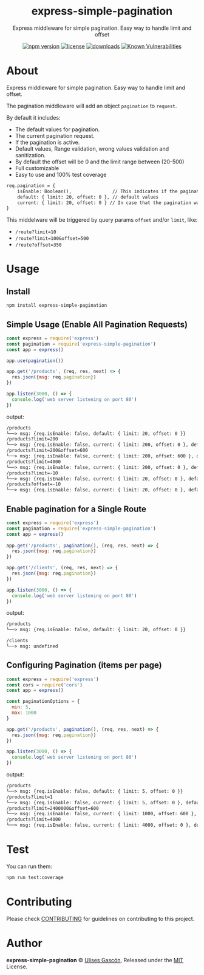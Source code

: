 <p align="center">
<h1 align="center">
  express-simple-pagination
</h1>

<p align="center">
  Express middleware for simple pagination. Easy way to handle limit and offset
</p>

<p align="center">
  <a href="https://www.npmjs.org/package/express-simple-pagination"><img src="https://badgen.net/npm/v/express-simple-pagination" alt="npm version"/></a>
  <a href="https://www.npmjs.org/package/express-simple-pagination"><img src="https://badgen.net/npm/license/express-simple-pagination" alt="license"/></a>
  <a href="https://www.npmjs.org/package/express-simple-pagination"><img src="https://badgen.net/npm/dt/express-simple-pagination" alt="downloads"/></a>
  <a href="https://snyk.io/test/github/ulisesgascon/express-simple-pagination"><img src="https://snyk.io/test/github/ulisesgascon/express-simple-pagination/badge.svg" alt="Known Vulnerabilities"/></a>
</p>

</p>


# About

Express middleware for simple pagination. Easy way to handle limit and offset.

The pagination middleware will add an object `pagination` to `request`. 

By default it includes:

- The default values for pagination.
- The current pagination request.
- If the pagination is active.
- Default values, Range validation, wrong values validation and sanitization.
- By default the offset will be 0 and the limit range between (20-500)
- Full customizable
- Easy to use and 100% test coverage

```txt
req.pagination = {
    isEnable: Boolean(),               // This indicates if the pagination was requested in the url
    default: { limit: 20, offset: 0 }, // default values
    current: { limit: 20, offset: 0 } // In case that the pagination was requested, this estimates the real pagination using ranges and default values.
}
```

This middelware will be triggered by query params `offset` and/or `limit`, like:

- `/route?limit=10`
- `/route?limit=100&offset=500`
- `/route?offset=350`

# Usage

## Install

```bash
npm install express-simple-pagination
```

## Simple Usage (Enable All Pagination Requests)

```js
const express = require('express')
const pagination = require('express-simple-pagination')
const app = express()

app.use(pagination())

app.get('/products', (req, res, next) => {
  res.json({msg: req.pagination})
})

app.listen(3000, () => {
  console.log('web server listening on port 80')
})
```

output:

```txt
/products
└──> msg: {req.isEnable: false, default: { limit: 20, offset: 0 }}
/products?limit=200
└──> msg: {req.isEnable: false, current: { limit: 200, offset: 0 }, default: { limit: 20, offset: 0 }}
/products?limit=200&offset=600
└──> msg: {req.isEnable: false, current: { limit: 200, offset: 600 }, default: { limit: 20, offset: 0 }}
/products?limit=4000
└──> msg: {req.isEnable: false, current: { limit: 200, offset: 0 }, default: { limit: 20, offset: 0 }}
/products?limit=-10
└──> msg: {req.isEnable: false, current: { limit: 20, offset: 0 }, default: { limit: 20, offset: 0 }}
/products?offset=-10
└──> msg: {req.isEnable: false, current: { limit: 20, offset: 0 }, default: { limit: 20, offset: 0 }}
```

## Enable pagination for a Single Route

```js
const express = require('express')
const pagination = require('express-simple-pagination')
const app = express()
  
app.get('/products', pagination(), (req, res, next) => {
  res.json({msg: req.pagination})
})

app.get('/clients', (req, res, next) => {
  res.json({msg: req.pagination})
})

app.listen(3000, () => {
  console.log('web server listening on port 80')
})
```

output:

```txt
/products
└──> msg: {req.isEnable: false, default: { limit: 20, offset: 0 }}

/clients
└──> msg: undefined
```

## Configuring Pagination (items per page)

```js
const express = require('express')
const cors = require('cors')
const app = express()

const paginationOptions = {
  min: 5,
  max: 1000
}

app.get('/products', pagination(), (req, res, next) => {
  res.json({msg: req.pagination})
})

app.listen(3000, () => {
  console.log('web server listening on port 80')
})
```

output:

```txt
/products
└──> msg: {req.isEnable: false, default: { limit: 5, offset: 0 }}
/products?limit=1
└──> msg: {req.isEnable: false, current: { limit: 5, offset: 0 }, default: { limit: 5, offset: 0 }}
/products?limit=2400000&offset=600
└──> msg: {req.isEnable: false, current: { limit: 1000, offset: 600 }, default: { limit: 5, offset: 0 }}
/products?limit=4000
└──> msg: {req.isEnable: false, current: { limit: 4000, offset: 0 }, default: { limit: 5, offset: 0 }}
```

# Test

You can run them:

```bash
npm run test:coverage
```

# Contributing

Please check [CONTRIBUTING](./CONTRIBUTING.md) for guidelines on contributing to this project.

# Author

**express-simple-pagination** © [Ulises Gascón](https://github.com/ulisesgascon), Released under the [MIT](./LICENSE) License.
